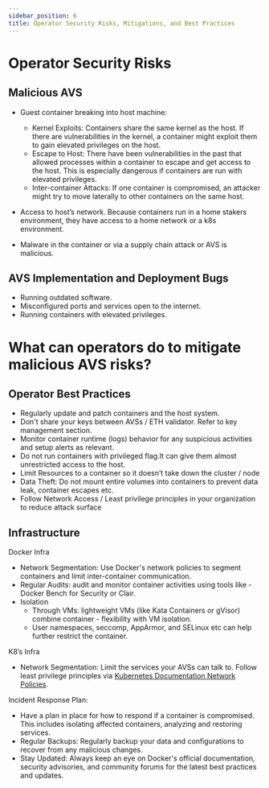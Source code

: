 ```yaml
---
sidebar_position: 6
title: Operator Security Risks, Mitigations, and Best Practices
---
```


# Operator Security Risks

## Malicious AVS 

- Guest container breaking  into host machine:
    - Kernel Exploits: Containers share the same kernel as the host. If there are vulnerabilities in the kernel, a container might exploit them to gain elevated privileges on the host.
    - Escape to Host: There have been vulnerabilities in the past that allowed processes within a container to escape and get access to the host. This is especially dangerous if containers are run with elevated privileges.
    - Inter-container Attacks: If one container is compromised, an attacker might try to move laterally to other containers on the same host.

- Access to host’s network. Because containers run in a home stakers environment, they have access to a home network or a k8s environment.
- Malware in the container or via a supply chain attack or AVS is malicious.



## AVS Implementation and Deployment Bugs

- Running outdated software.
- Misconfigured ports and services open to the internet.
- Running containers with elevated privileges.


# What can operators do to mitigate malicious AVS risks?
## Operator Best Practices

- Regularly update and patch containers and the host system.
- Don't share your keys between AVSs / ETH validator. Refer to key management section.
- Monitor container runtime (logs) behavior for any suspicious activities and setup alerts as relevant.
- Do not run containers with privileged flag.It can give them almost unrestricted access to the host.
- Limit Resources to a container so it doesn’t take down the cluster / node
- Data Theft: Do not mount entire volumes into containers to prevent data leak, container escapes etc.
- Follow Network Access / Least privilege principles in your organization to reduce attack surface

## Infrastructure

Docker Infra
- Network Segmentation: Use Docker's network policies to segment containers  and limit inter-container communication.
- Regular Audits: audit and monitor container activities using tools like - Docker Bench for Security or Clair.
- Isolation
    - Through VMs: lightweight VMs (like Kata Containers or gVisor) combine container - flexibility with VM isolation.
    - User namespaces, seccomp, AppArmor, and SELinux etc can help further restrict the container.

K8’s Infra
- Network Segmentation: Limit the services your AVSs can talk to. Follow least privilege principles via [Kubernetes Documentation Network Policies][ref1].

Incident Response Plan: 
- Have a plan in place for how to respond if a container is compromised. This includes isolating affected containers, analyzing and restoring services.
- Regular Backups: Regularly backup your data and configurations to recover from any malicious changes.
- Stay Updated: Always keep an eye on Docker's official documentation, security advisories, and community forums for the latest best practices and updates.








[ref1]: https://kubernetes.io/docs/concepts/services-networking/network-policies/